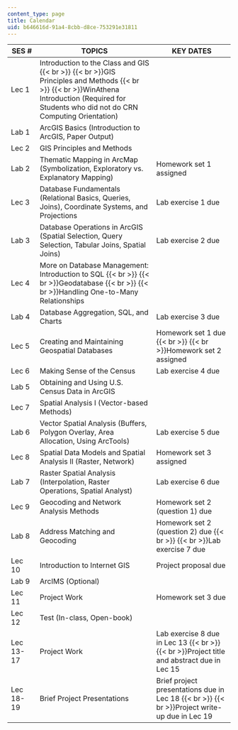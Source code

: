 ```yaml
---
content_type: page
title: Calendar
uid: b646616d-91a4-8cbb-d8ce-753291e31811
---
```


| SES # | TOPICS | KEY DATES |
| --- | --- | --- |
| Lec 1 | Introduction to the Class and GIS  {{< br >}}  {{< br >}}GIS Principles and Methods  {{< br >}}  {{< br >}}WinAthena Introduction (Required for Students who did not do CRN Computing Orientation) |  |
| Lab 1 | ArcGIS Basics (Introduction to ArcGIS, Paper Output) |  |
| Lec 2 | GIS Principles and Methods |  |
| Lab 2 | Thematic Mapping in ArcMap (Symbolization, Exploratory vs. Explanatory Mapping) | Homework set 1 assigned |
| Lec 3 | Database Fundamentals (Relational Basics, Queries, Joins), Coordinate Systems, and Projections | Lab exercise 1 due |
| Lab 3 | Database Operations in ArcGIS (Spatial Selection, Query Selection, Tabular Joins, Spatial Joins) | Lab exercise 2 due |
| Lec 4 | More on Database Management: Introduction to SQL  {{< br >}}  {{< br >}}Geodatabase  {{< br >}}  {{< br >}}Handling One-to-Many Relationships |  |
| Lab 4 | Database Aggregation, SQL, and Charts | Lab exercise 3 due |
| Lec 5 | Creating and Maintaining Geospatial Databases | Homework set 1 due  {{< br >}}  {{< br >}}Homework set 2 assigned |
| Lec 6 | Making Sense of the Census | Lab exercise 4 due |
| Lab 5 | Obtaining and Using U.S. Census Data in ArcGIS |  |
| Lec 7 | Spatial Analysis I (Vector-based Methods) |  |
| Lab 6 | Vector Spatial Analysis (Buffers, Polygon Overlay, Area Allocation, Using ArcTools) | Lab exercise 5 due |
| Lec 8 | Spatial Data Models and Spatial Analysis II (Raster, Network) | Homework set 3 assigned |
| Lab 7 | Raster Spatial Analysis (Interpolation, Raster Operations, Spatial Analyst) | Lab exercise 6 due |
| Lec 9 | Geocoding and Network Analysis Methods | Homework set 2 (question 1) due |
| Lab 8 | Address Matching and Geocoding | Homework set 2 (question 2) due  {{< br >}}  {{< br >}}Lab exercise 7 due |
| Lec 10 | Introduction to Internet GIS | Project proposal due |
| Lab 9 | ArcIMS (Optional) |  |
| Lec 11 | Project Work | Homework set 3 due |
| Lec 12 | Test (In-class, Open-book) |  |
| Lec 13-17 | Project Work | Lab exercise 8 due in Lec 13  {{< br >}}  {{< br >}}Project title and abstract due in Lec 15 |
| Lec 18-19 | Brief Project Presentations | Brief project presentations due in Lec 18  {{< br >}}  {{< br >}}Project write-up due in Lec 19
